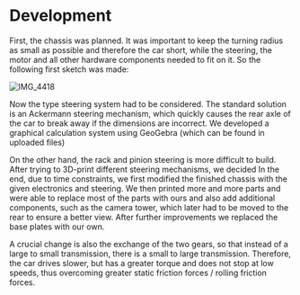 # Development

First, the chassis was planned. It was important to keep the turning radius as small as possible and therefore the car short, while the steering, the motor and all other hardware components needed to fit on it. So the following first sketch was made:

![IMG_4418](https://github.com/SchroedingersBit/PfortGT-WRO/assets/109133963/cb79191b-18a5-4ba2-bb8b-e11140a80d6f)

Now the type steering system had to be considered. The standard solution is an Ackermann steering mechanism, which quickly causes the rear axle of the car to break away if the dimensions are incorrect. We developed a graphical calculation system using GeoGebra (which can be found in uploaded files)



On the other hand, the rack and pinion steering is more difficult to build. After trying to 3D-print different steering mechanisms, we decided 
In the end, due to time constraints, we first modified the finished chassis with the given electronics and steering. We then printed more and more parts and were able to replace most of the parts with ours and also add additional components, such as the camera tower, which later had to be moved to the rear to ensure a better view. After further improvements we replaced the base plates with our own.

A crucial change is also the exchange of the two gears, so that instead of a large to small transmission, there is a small to large transmission. Therefore, the car drives slower, but has a greater torque and does not stop at low speeds, thus overcoming greater static friction forces / rolling friction forces.

 
